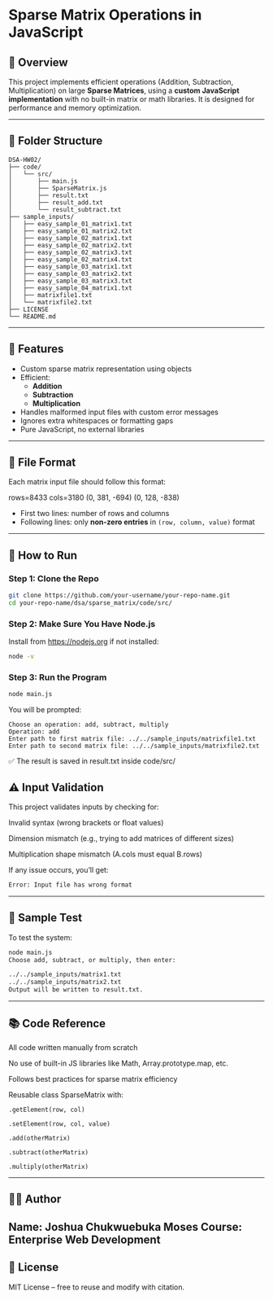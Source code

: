 # Sparse Matrix Operations in JavaScript

## 🧠 Overview

This project implements efficient operations (Addition, Subtraction, Multiplication) on large **Sparse Matrices**, using a **custom JavaScript implementation** with no built-in matrix or math libraries. It is designed for performance and memory optimization.

---

## 📁 Folder Structure

```
DSA-HW02/
├── code/
│   └── src/
│       ├── main.js
│       ├── SparseMatrix.js
│       ├── result.txt
│       ├── result_add.txt
│       └── result_subtract.txt
├── sample_inputs/
│   ├── easy_sample_01_matrix1.txt
│   ├── easy_sample_01_matrix2.txt
│   ├── easy_sample_02_matrix1.txt
│   ├── easy_sample_02_matrix2.txt
│   ├── easy_sample_02_matrix3.txt
│   ├── easy_sample_02_matrix4.txt
│   ├── easy_sample_03_matrix1.txt
│   ├── easy_sample_03_matrix2.txt
│   ├── easy_sample_03_matrix3.txt
│   ├── easy_sample_04_matrix1.txt
│   ├── matrixfile1.txt
│   └── matrixfile2.txt
├── LICENSE
└── README.md
```

---

## 🔧 Features

- Custom sparse matrix representation using objects
- Efficient:
  - **Addition**
  - **Subtraction**
  - **Multiplication**
- Handles malformed input files with custom error messages
- Ignores extra whitespaces or formatting gaps
- Pure JavaScript, no external libraries

---

## 📝 File Format

Each matrix input file should follow this format:

rows=8433
cols=3180
(0, 381, -694)
(0, 128, -838)


- First two lines: number of rows and columns
- Following lines: only **non-zero entries** in `(row, column, value)` format

---

## 🚀 How to Run

### Step 1: Clone the Repo

```bash
git clone https://github.com/your-username/your-repo-name.git
cd your-repo-name/dsa/sparse_matrix/code/src/
```

### Step 2: Make Sure You Have Node.js

Install from https://nodejs.org if not installed:

```bash
node -v
```

### Step 3: Run the Program

```bash
node main.js
```

You will be prompted:
```
Choose an operation: add, subtract, multiply
Operation: add
Enter path to first matrix file: ../../sample_inputs/matrixfile1.txt
Enter path to second matrix file: ../../sample_inputs/matrixfile2.txt
```
✅ The result is saved in result.txt inside code/src/



## ⚠️ Input Validation

This project validates inputs by checking for:

Invalid syntax (wrong brackets or float values)

Dimension mismatch (e.g., trying to add matrices of different sizes)

Multiplication shape mismatch (A.cols must equal B.rows)

If any issue occurs, you’ll get:

```bash
Error: Input file has wrong format
```
---

## 🧪 Sample Test

To test the system:

```bash
node main.js
Choose add, subtract, or multiply, then enter:

../../sample_inputs/matrix1.txt
../../sample_inputs/matrix2.txt
Output will be written to result.txt.
```
---

## 📚 Code Reference

All code written manually from scratch

No use of built-in JS libraries like Math, Array.prototype.map, etc.

Follows best practices for sparse matrix efficiency

Reusable class SparseMatrix with:
```
.getElement(row, col)

.setElement(row, col, value)

.add(otherMatrix)

.subtract(otherMatrix)

.multiply(otherMatrix)
```
---

## 🧑‍💻 Author

Name: Joshua Chukwuebuka Moses
Course: Enterprise Web Development
---

## 🏁 License

MIT License – free to reuse and modify with citation.

